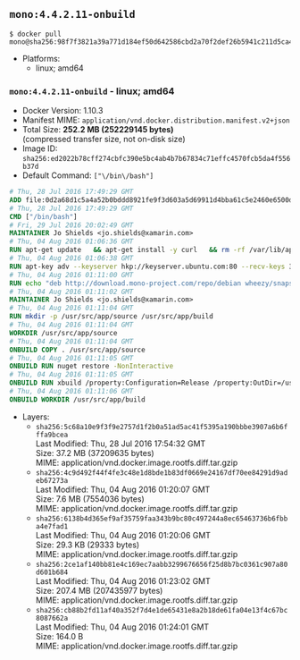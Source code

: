 ## `mono:4.4.2.11-onbuild`

```console
$ docker pull mono@sha256:98f7f3821a39a771d184ef50d642586cbd2a70f2def26b5941c211d5ca49a7f8
```

-	Platforms:
	-	linux; amd64

### `mono:4.4.2.11-onbuild` - linux; amd64

-	Docker Version: 1.10.3
-	Manifest MIME: `application/vnd.docker.distribution.manifest.v2+json`
-	Total Size: **252.2 MB (252229145 bytes)**  
	(compressed transfer size, not on-disk size)
-	Image ID: `sha256:ed2022b78cff274cbfc390e5bc4ab4b7b67834c71effc4570fcb5da4f556b37d`
-	Default Command: `["\/bin\/bash"]`

```dockerfile
# Thu, 28 Jul 2016 17:49:29 GMT
ADD file:0d2a68d1c5a4a52b0bddd8921fe9f3d603a5d69911d4bba61c5e2460e6500d76 in /
# Thu, 28 Jul 2016 17:49:29 GMT
CMD ["/bin/bash"]
# Fri, 29 Jul 2016 20:02:49 GMT
MAINTAINER Jo Shields <jo.shields@xamarin.com>
# Thu, 04 Aug 2016 01:06:36 GMT
RUN apt-get update   && apt-get install -y curl   && rm -rf /var/lib/apt/lists/*
# Thu, 04 Aug 2016 01:06:38 GMT
RUN apt-key adv --keyserver hkp://keyserver.ubuntu.com:80 --recv-keys 3FA7E0328081BFF6A14DA29AA6A19B38D3D831EF
# Thu, 04 Aug 2016 01:11:00 GMT
RUN echo "deb http://download.mono-project.com/repo/debian wheezy/snapshots/4.4.2.11 main" > /etc/apt/sources.list.d/mono-xamarin.list   && apt-get update   && apt-get install -y binutils mono-devel ca-certificates-mono fsharp mono-vbnc nuget referenceassemblies-pcl   && rm -rf /var/lib/apt/lists/* /tmp/*
# Thu, 04 Aug 2016 01:11:02 GMT
MAINTAINER Jo Shields <jo.shields@xamarin.com>
# Thu, 04 Aug 2016 01:11:04 GMT
RUN mkdir -p /usr/src/app/source /usr/src/app/build
# Thu, 04 Aug 2016 01:11:04 GMT
WORKDIR /usr/src/app/source
# Thu, 04 Aug 2016 01:11:04 GMT
ONBUILD COPY . /usr/src/app/source
# Thu, 04 Aug 2016 01:11:05 GMT
ONBUILD RUN nuget restore -NonInteractive
# Thu, 04 Aug 2016 01:11:05 GMT
ONBUILD RUN xbuild /property:Configuration=Release /property:OutDir=/usr/src/app/build/
# Thu, 04 Aug 2016 01:11:06 GMT
ONBUILD WORKDIR /usr/src/app/build
```

-	Layers:
	-	`sha256:5c68a10e9f3f9e2757d1f2b0a51ad5ac41f5395a190bbbe3907a6b6fffa9bcea`  
		Last Modified: Thu, 28 Jul 2016 17:54:32 GMT  
		Size: 37.2 MB (37209635 bytes)  
		MIME: application/vnd.docker.image.rootfs.diff.tar.gzip
	-	`sha256:4c9d492f44f4fe3c48e1d8bde1b83df0669e24167df70ee84291d9adeb67273a`  
		Last Modified: Thu, 04 Aug 2016 01:20:07 GMT  
		Size: 7.6 MB (7554036 bytes)  
		MIME: application/vnd.docker.image.rootfs.diff.tar.gzip
	-	`sha256:6138b4d365ef9af35759faa343b9bc80c497244a8ec65463736b6fbba4e7fad1`  
		Last Modified: Thu, 04 Aug 2016 01:20:06 GMT  
		Size: 29.3 KB (29333 bytes)  
		MIME: application/vnd.docker.image.rootfs.diff.tar.gzip
	-	`sha256:2ce1af140bb81e4c169ec7aabb3299676656f25d8b7bc0361c907a80d601b684`  
		Last Modified: Thu, 04 Aug 2016 01:23:02 GMT  
		Size: 207.4 MB (207435977 bytes)  
		MIME: application/vnd.docker.image.rootfs.diff.tar.gzip
	-	`sha256:cb88b2fd11af40a352f7d4e1de65431e8a2b18de61fa04e13f4c67bc8087662a`  
		Last Modified: Thu, 04 Aug 2016 01:24:01 GMT  
		Size: 164.0 B  
		MIME: application/vnd.docker.image.rootfs.diff.tar.gzip

